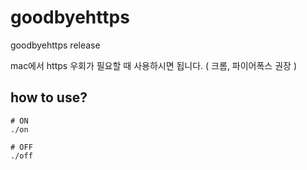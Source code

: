 # goodbyehttps
goodbyehttps release

mac에서 https 우회가 필요할 때 사용하시면 됩니다. ( 크롬, 파이어폭스 권장 )

## how to use?
```
# ON
./on

# OFF
./off
```
